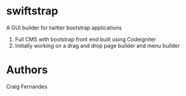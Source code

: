 swiftstrap
==========

A GUI builder for twitter bootstrap applications

1. Full CMS with bootstrap front end built using Codeigniter
2. Initially working on a drag and drop page builder and menu builder

Authors
=======
Craig Fernandes




